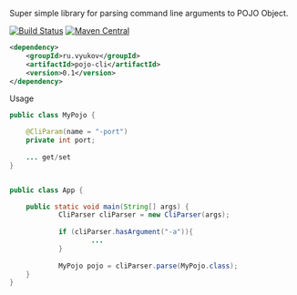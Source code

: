 Super simple library for parsing command line arguments to POJO Object.


[![Build Status](https://travis-ci.org/akaGelo/pojo-cli.svg?branch=master)](https://travis-ci.org/akaGelo/pojo-cli)
[![Maven Central](https://maven-badges.herokuapp.com/maven-central/ru.vyukov/pojo-cli/badge.svg)](https://maven-badges.herokuapp.com/maven-central/ru.vyukov/pojo-cli)


```xml
<dependency>
    <groupId>ru.vyukov</groupId>
    <artifactId>pojo-cli</artifactId>
    <version>0.1</version>
</dependency>

```

Usage

```java
public class MyPojo {

	@CliParam(name = "-port")
	private int port;
	
	... get/set
}

```

```java

public class App {

	public static void main(String[] args) {
			CliParser cliParser = new CliParser(args);
			
			if (cliParser.hasArgument("-a")){
					...
			}
			
			MyPojo pojo = cliParser.parse(MyPojo.class);
	}
}
	
```